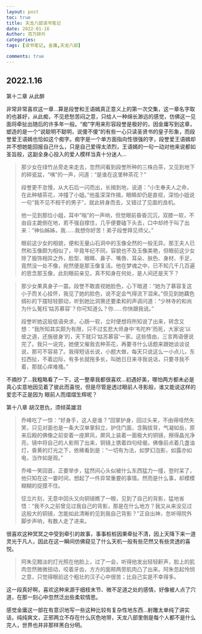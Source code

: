 ```yaml
---
layout: post
toc: true
title: 天龙八部读书笔记
date: 2022-01-16
Author: 百万碎片
categories: 
tags: [读书笔记, 金庸,天龙八部]

comments: true
--- 
```


## 2022.1.16

第十二章 从此醉

非常非常喜欢这一章...算是段誉和王语嫣真正意义上的第一次交集，这一章名字取的也甚好，从此痴，不见悲愁苦闷之意，只给人一种绵长渺远的感觉，仿佛这一见面将牵扯出随后的许多年一般。“痴”字用来形容段誉是极好的，因金庸写到这章，塑造的是一个“说聪明不聪明，说傻不傻”的有些一心只读圣贤书的皇子形象，而段誉爱王语嫣也恰如这个痴字。痴字是一个单方面指向性很强的字，段誉爱王语嫣却并不想她能回报自己什么，只是自己爱得太浓烈，王语嫣的一句一动对他来说都如圣旨般，这副全身心投入的爱人模样当真十分迷人...

> 那少女在绿竹丛旁走来走去，忽然间看到段誉所种的三株白茶，又见到地下的碎瓷盆，“咦”的一声，问道：“是谁在这里种茶花？”
>
> 段誉更不怠慢，从大石后一闪而出，长揖到地，说道：“小生奉夫人之命，在此种植茶花，冲撞了小姐。”他虽深深作揖，眼睛却仍是直视，深怕小姐说一句“我不见不相干的男子”，就此转身而去，又错过了见面的良机。
>
> 他一见到那位小姐，耳中“嗡”的一声响，但觉眼前昏昏沉沉，双膝一软，不由自主跪倒在地，若不强自撑住，几乎便要磕下头去，口中却终于叫了出来：“神仙姊姊，我……我想你好苦！弟子段誉拜见师父。”
>
> 眼前这少女的相貌，便和无量山石洞中的玉像全然的一般无异。那王夫人已然和玉像颇为相似了，毕竟年纪不同，容貌也不及玉像美艳，但眼前这少女除了服饰相异之外，脸型、眼睛、鼻子、嘴唇、耳朵、肤色、身材、手足，竟然没一处不像，宛然便是那玉像复活。他在梦魂之中，已不知几千几百遍的思念那玉像，此刻眼前亲见，真不知身在何处，是人间还是天下？

> 那少女果真身子一震。段誉不敢直视她脸色，心下暗道：“她为了慕容复这小子而关心挂怀，我见了她的脸色，说不定会气得流下泪来。”但见到她藕色绸衫的下摆轻轻颤动，听到她比洞箫还要柔和的声调问道：“少林寺的和尚为什么冤枉‘姑苏慕容’？你可知道么？你……你快跟我说。”
>
> 段誉听她这般低语央求，心肠一软，立时便想将所知说了出来，转念又想：“我所知其实颇为有限，只不过玄悲大师身中‘韦陀杵’而死，大家说‘以彼之道，还施彼身’的，天下就只‘姑苏慕容’一家。这些情由，三言两语便说完了。我只一说完，她便又催我去种茶花，再要寻什么话题来跟她谈谈说说，那可不容易了。我得短话长说，小题大做，每天只说这么一小点儿，东拉西扯，不着边际，有多长就拖多长，叫她日日来寻我说话，只要寻我不着，那就心痒难搔。”

不摘抄了...我粗略看了一下，这一整章我都很喜欢...初遇好美，哪怕两方都未必是真心实意地因见着了彼此而喜悦，但是尽管是透过眼前人寻影般，谁又能说这样的爱恋不正是因为 眼前人而熠熠生辉呢？



第十八章 胡汉恩仇，须倾英雄泪

> 乔峰吃了一惊：“好身手，这人是谁？”回掌护身，回过头来，不由得哑然失笑，只见对面也是一条大汉单掌斜立，护住门面，含胸拔背，气凝如岳，原来后殿的佛像之前安着一座屏风，屏风上装着一面极大的铜镜，擦得晶光净亮，镜中将自己的人影照了出来，铜镜上镌着四句经偈，佛像前点着几盏油灯，昏黄的灯光之下，依稀看到是：“一切有为法，如梦幻泡影，如露亦如电，当作如是观。”
>
> 乔峰一笑回首，正要举步，猛然间心头似被什么东西猛力一撞，登时呆了，他只知在这一霎时间，想起了一件异常重要的事情。然而是什么事，却模模糊糊的捉摸不住。
>
> 怔立片刻，无意中回头又向铜镜瞧了一眼，见到了自己的背影，猛地省悟：“我不久之前曾见过我自己的背影，那是在什么地方？我又从来没见过这般大的铜镜，怎能如此清晰的见到我自己背影？”正自出神，忽听得院外脚步声响，有数人走了进来。

很喜欢这种冥冥之中受到牵引的故事，事事桩桩因果牵扯不清，因上天降下来一道灵光于凡人，因此在这一瞬间仿佛窥见了什么天机一般有些茫然又有些灵透的喜悦。

> 阿朱见黯淡的灯光照在他脸上，过了一会，听得他发出轻轻鼾声，脸上的肌肉忽然微微扭动，咬着牙齿，方方的面颊两旁肌肉凸了出来。阿朱忽起怜悯之意，只觉得眼前这个粗壮的汉子心中很苦；比自己实是不幸得多。

这一段真好啊，喜欢这种来源于细枝末节、微不足道之处的感情，好像被人点了穴道，在那一刻心中忽然泛出些柔软情思。



感觉金庸这一部在有意识地写一些这种比较有复杂性地东西...射雕太单纯了讲实话，纯纯爽文，正邪两立不存在什么灰色地带，天龙八部里倒是每个人都不是什么完人，世界也并非那样黑白分明。

